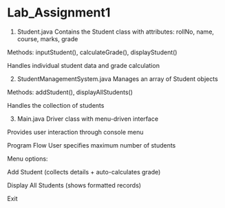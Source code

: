 # Lab_Assignment1

1. Student.java
Contains the Student class with attributes: rollNo, name, course, marks, grade

Methods: inputStudent(), calculateGrade(), displayStudent()

Handles individual student data and grade calculation

2. StudentManagementSystem.java
Manages an array of Student objects

Methods: addStudent(), displayAllStudents()

Handles the collection of students

3. Main.java
Driver class with menu-driven interface

Provides user interaction through console menu

Program Flow
User specifies maximum number of students

Menu options:

Add Student (collects details + auto-calculates grade)

Display All Students (shows formatted records)

Exit

